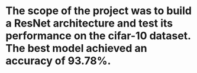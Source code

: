 # The scope of the project was to build a ResNet architecture and test its performance on the cifar-10 dataset. The best model achieved an accuracy of 93.78%.
